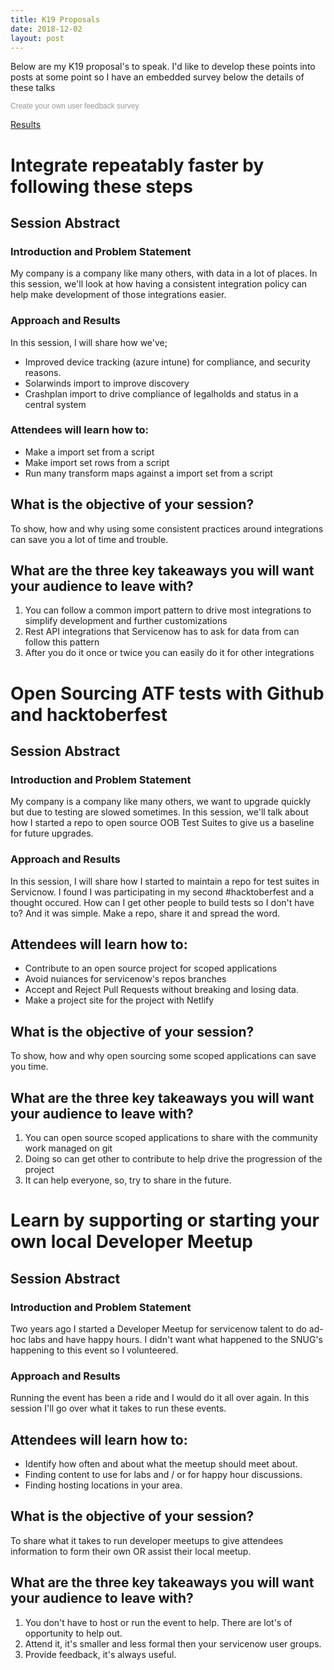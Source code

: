 ```yaml
---
title: K19 Proposals
date: 2018-12-02
layout: post
---
```

Below are my K19 proposal's to speak.  I'd like to develop these points into posts at some point so I have an embedded survey below the details of these talks
<!--more-->

<div class="text-center">
  <script>(function(t,e,s,n){var o,a,c;t.SMCX=t.SMCX||[],e.getElementById(n)||(o=e.getElementsByTagName(s),a=o[o.length-1],c=e.createElement(s),c.type="text/javascript",c.async=!0,c.id=n,c.src=["https:"===location.protocol?"https://":"http://","widget.surveymonkey.com/collect/website/js/tRaiETqnLgj758hTBazgdyUKIAEskPqB7mECgSzh1O3nolzNMaViZraXnG2kwmnI.js"].join(""),a.parentNode.insertBefore(c,a))})(window,document,"script","smcx-sdk");</script><a style="font: 12px Helvetica, sans-serif; color: #999; text-decoration: none;" href=https://www.surveymonkey.com> Create your own user feedback survey </a>
</div>

[Results](https://www.surveymonkey.com/results/SM-MR75LCJ9V/)

# Integrate repeatably faster by following these steps

## Session Abstract

### Introduction and Problem Statement
My company is a company like many others, with data in a lot of places.  In this session, we'll look at how having a consistent integration policy can help make development of those integrations easier.
  
### Approach and Results
In this session, I will share how we've;

 - Improved device tracking (azure intune) for compliance, and security reasons.  
 - Solarwinds import to improve discovery
 - Crashplan import to drive compliance of legalholds and status in a central system

### Attendees will learn how to:
 - Make a import set from a script
 - Make import set rows from a script
 - Run many transform maps against a import set from a script

## What is the objective of your session?
  
  To show, how and why using some consistent practices around integrations can save you a lot of time and trouble.

## What are the three key takeaways you will want your audience to leave with?
  
  1. You can follow a common import pattern to drive most integrations to simplify development and further customizations
  2. Rest API integrations that Servicenow has to ask for data from can follow this pattern
  3. After you do it once or twice you can easily do it for other integrations

<!--
- Session Type: CreatorCon Breakout
- Track: CreatorCon
- Primary Product: CreatorCon
- Topics: Platform features
- Release used/targeted? Jakarta
- Additional Products: Now Platform
- Applications/Capabilities: Integration
- Session Level: 
  - **Basic - Introductory or high-level topics suitable to new or early users.**
  - Intermediate - Experienced users, looking to expand beyond implementation. 
  - Expert - Extensive experience, deep-dive subject matter. 
- Additional Tags: Development
- Target Audience: 
  - **Beginning ServiceNow Developer**
  - **Builder**
  - **Experienced ServiceNow Developer**
  - IT Operations Management Developer
  - Pro Developer New to ServiceNow
  - ServiceNow Store Developer
  - Enterprise Architect
  - Technical Architect 
-->

# Open Sourcing ATF tests with Github and hacktoberfest

## Session Abstract

### Introduction and Problem Statement
My company is a company like many others, we want to upgrade quickly but due to testing are slowed sometimes. In this session, we'll talk about how I started a repo to open source OOB Test Suites to give us a baseline for future upgrades.

### Approach and Results
In this session, I will share how I started to maintain a repo for test suites in Servicnow. I found I was participating in my second #hacktoberfest and a thought occured. How can I get other people to build tests so I don't have to? And it was simple. Make a repo, share it and spread the word.

## Attendees will learn how to:
- Contribute to an open source project for scoped applications
- Avoid nuiances for servicenow's repos branches
- Accept and Reject Pull Requests without breaking and losing data.
- Make a project site for the project with Netlify

## What is the objective of your session?
To show, how and why open sourcing some scoped applications can save you time.

## What are the three key takeaways you will want your audience to leave with?
1. You can open source scoped applications to share with the community work managed on git
2. Doing so can get other to contribute to help drive the progression of the project
3. It can help everyone, so, try to share in the future.
<!--
- Session Type: CreatorCon Breakout
- Track: Insights and Inspiration
- Primary Product: Now Platform
- Topics: Technology and Innovation
- Release used/targeted? Jakarta
- Additional Products: Now Platform
- Applications/Capabilities: Integration
- Session Level: 
  - **Basic - Introductory or high-level topics suitable to new or early users.**
  - Intermediate - Experienced users, looking to expand beyond implementation. 
  - Expert - Extensive experience, deep-dive subject matter. 
- Additional Tags: Automated Testing Framework, opensouce
- Target Audience: 
  - **Beginning ServiceNow Developer**
  - **Builder**
  - **Experienced ServiceNow Developer**
  - IT Operations Management Developer
  - Pro Developer New to ServiceNow
  - ServiceNow Store Developer
  - Enterprise Architect
  - Technical Architect 
-->
# Learn by supporting or starting your own local Developer Meetup

## Session Abstract

### Introduction and Problem Statement

Two years ago I started a Developer Meetup for servicenow talent to do ad-hoc labs and have happy hours.  I didn't want what happened to the SNUG's happening to this event so I volunteered.  

### Approach and Results

Running the event has been a ride and I would do it all over again.  In this session I'll go over what it takes to run these events.

## Attendees will learn how to:
 - Identify how often and about what the meetup should meet about.
 - Finding content to use for labs and / or for happy hour discussions.
 - Finding hosting locations in your area.

## What is the objective of your session?
  To share what it takes to run developer meetups to give attendees information to form their own OR assist their local meetup.

## What are the three key takeaways you will want your audience to leave with?
  
  1.  You don't have to host or run the event to help.  There are lot's of opportunity to help out.
  2.  Attend it, it's smaller and less formal then your servicenow user groups.
  3.  Provide feedback, it's always useful.

<!--
- Session Type: CreatorCon Developer Theater
- Track: Insights and Inspiration
- Primary Product: Now Platform
- Topics: Future Trends
- Release used/targeted? Jakarta
- Additional Products: Now Platform
- Applications/Capabilities: Integration
- Session Level: 
  - **Basic - Introductory or high-level topics suitable to new or early users.**
  - Intermediate - Experienced users, looking to expand beyond implementation. 
  - Expert - Extensive experience, deep-dive subject matter. 
- Additional Tags: Automated Testing Framework, opensouce
- Target Audience: 
  - **Beginning ServiceNow Developer**
  - **Builder**
  - **Experienced ServiceNow Developer**
  - **IT Operations Management Developer**
  - **Pro Developer New to ServiceNow**
  - **ServiceNow Store Developer**
  - **Enterprise Architect**
  - **Technical Architect**
-->